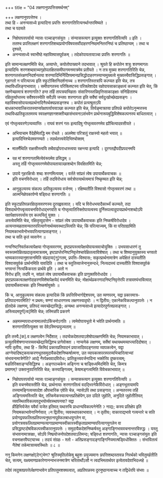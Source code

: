 +++
title = "04 लक्षणानुपपत्तिसमर्थनम्"

+++
लक्षणानुपपत्तेश्च ।  
तथा हि - अनन्यसाध्ये इत्यादिना प्रपत्तिः शरणागतिरित्यनर्थान्तरमिष्यते ।  
तथा च पठ्यते  
- निक्षेपापरपर्यायो न्यासः पञ्चाङ्गसंयुतः । संन्यासस्त्याग इत्युक्तः शरणागतिरित्यपि ॥ इति ।   
ततश्च प्रपत्तिलक्षणं शरणागतिशब्दप्रयोगविषयसर्वोदाहरणनिष्ठमनितरनिष्ठं च प्रतिष्ठाप्यम् । तथा च दृश्यते,
- अनन्यसाध्ये स्वाभीष्ठे महाविश्वासपूर्वकम् । तदेकोपायतायाञ्चा प्रपत्तिः शरणागतिः ॥
 
इति सामान्यलक्षणमिति चेन्न, अव्याप्तेः, कपोतोपाख्याने तदभावात् । श्रूयते हि कपोतेन शत्रुः शरणमागतः इत्यादिभिः शरणशब्दवाच्यगृहोपलक्षितसमीपागमनमात्रमेव प्रतीयते । न तत्र मुख्या शरणागतिरिति चेन्न, शरणागतसंरक्षणनिदर्शनतया शरण्यादिभिर्निर्दिश्यमानप्रसिद्धोदाहरणस्याप्यमुख्यत्वे मुख्यस्यैवासिद्धिप्रसङ्गात् । गृहागतो न परित्याज्य इति स्फुटोक्तिनिदर्शनाच्च ॥ शरणागतिस्तत्रापि कल्प्यत इति चेन्न, तत्र तथाविधलिङ्गाभावात् । समीपागतस्य परिक्लिष्टस्य परिक्लेशादेव रक्षोपायसाकाङ्क्षत्वं कल्प्यत इति चेत्, किं रक्षणेच्छामात्रं शरणागतिः? हन्त तर्हि तापत्रयाभिहताः संसारिणस्तन्निवृत्तिसाकाङ्क्षाः संनिहिताश्च रक्षितुर्व्याप्तस्य सर्वेश्वरस्येति सर्वेऽपि जन्तवः शरणागता इति सर्वेषां सर्वदुःखोच्छेदप्रसङ्गः । महाविश्वासोपायत्वप्रार्थनादिनैरर्थक्यप्रसङ्गश्च । कपोतं प्रत्यश्रुताऽपि बाधकाभावात्किरातस्याप्यपेक्षापर्याययाञ्छा कल्प्यत इति चेन्न, तिर्यङ्मात्रतया प्रतिपन्ने कपोतेऽनुन्मत्तस्य तथाविधप्रतिकूलतमस्य स्वरक्षणज्ञानशक्तीच्छासंभावनाऽसंभवेन प्रार्थनारूपबुद्धिविशेषकल्पनस्य बाधितत्वात् ।

एवं गोप्तृत्ववरणेऽप्यव्याप्तिः । राघवं शरणं गतः इत्यादिषु गोप्तृत्ववरणमेव ह्यौचित्यादवसीयते । 
- अभियाचाम वैदेहीमेतद्धि मम रोचते । अलमेषा परित्रातुं राक्षस्यो महतो भयात् ॥   
इत्यादिभिश्चेदमवगम्यते । तदर्थतत्त्ववेदिभिश्चोक्तम्
- मातर्मैथिलि राक्षसीस्त्वयि तथैवार्द्रापराधास्त्वया रक्षन्त्या इत्यादि । दूरगतद्रौपदीप्रपदनमपि
- रक्ष मां शरणागतामित्येवंरूपमेव प्रसिद्धम् ॥  
अस्तु तर्हि गोप्तृत्ववरणमेवोपायतायाञ्छाशब्देन विवक्षितमिति चेन्न;   
- उपाये गृहरक्षित्रोः शब्दः शरणमित्ययम् । वर्तते सांप्रतं त्वेष उपायार्थैकवाचकः ॥    
इति वचनविरोधात् । तर्हि तदविरोधाय सर्वत्रोपायार्थत्वमात्रं निष्कृष्यत इति चेन्न;  

- आनुकूल्यस्य संकल्पः प्रातिकूल्यस्य वर्जनम् । रक्षिष्यतीति विश्वासो गोप्तृत्ववरणं तथा ॥  
आत्मनिक्षेपकार्पण्ये षड्विधा शरणागतिः ॥

इति स्फुटप्रतिपन्नरक्षितृत्ववरणस्य दुरपह्ववत्वात् । यदि च विरोधभयादैकार्थ्यं कल्प्यते, तदा विशदार्थगोप्त्वृत्ववचनविरोधाद्भगवति च गोप्तृत्वातिरिक्तोपायत्वस्य दुर्निरूपत्वादुपायप्रार्थनाशब्दोऽपि रक्षापेक्षापरपर्याय एव कल्पयितुं युक्तः ।  
अस्त्वेवमिति चेन्न, रक्षितृव्युदासेन - सांप्रतं त्वेष उपायार्थैकवाचकः इति निष्कर्षविरोधादेव । अत्यन्तव्यहतावन्यतरपरित्यागेनार्थव्यवस्थाऽस्त्विति चेन्न; किं परित्याज्यम्, किं वा परिग्राह्यमिति नियामकाभावेनोभयपरित्यागप्रसङ्गात् ।  
तथा च सति कृतं व्यसनेन ॥

नन्वनिष्टनिवर्तकत्वापेक्षया गोप्तृत्ववरणम्, इष्टप्रापस्त्वापेक्षयोपायत्ववाचोयुक्तिः । उभयसाधारणं तु स्वरूपमपेक्षितप्रदातृत्वमात्रत्वम्, इष्टप्राप्तेरनिष्टनिवृत्तेश्चापेक्षितत्वाविशेषात् । तथा च शिष्यानुयुक्तस्य भगवतो भाष्यकारस्यानुशासनमिति संप्रदाया[नु]गतम्, प्रपत्तिः-विश्वासः; सकृत्प्रार्थनामात्रेण अपेक्षितं दास्यतीति विश्वासपूर्वकं प्रार्थनमिति यावदिति । तथा च स्तुतिव्याजेनानुसन्दधे, नित्यदास्यं दास्यतीति विश्वासपूर्वकं भगवन्तं नित्यकिंकरता प्रार्थये इति । अतो न  
विरोध इति; तदपि न, सांप्रतं त्वेष उपायार्थैकवाचकः इति प्रागुक्तविरोधादेव । इष्टप्रापकत्वलक्षणोदाहरणविशेषापेक्षयेदं वचनमिति चेन्न; मोक्षार्थप्रकरणादनिष्टनिवृत्तेरपि तत्रावश्यंभावित्वात् उपायार्थैकवाचकः इति निष्कर्षायुक्तेः ॥

किं च, आनुकूल्यस्य संकल्पः इत्यादिकं किं प्रपत्तिविभागोद्देशपरम्, उत व्यणपरम्, यद्वा प्रकारमात्र-  
प्रतिपादनपरमिति? न प्रथमः; षण्णां साधारणस्य लक्षणस्यादृष्टेः । न द्वितीयः; एकानेकविकल्पानुपपत्तेः । न ह्येतदेकं लक्षणम्, प्रतिपदं व्यवच्छेद्यासिद्धेः; अन्यथा अनन्यसाध्ये इत्यादेरपूर्णत्वप्रसङ्गात् । अस्त्विदमपूर्ण[त्व]मिति चेन्न; तस्मिन्नपि प्रकरणे 
- अहमस्म्यपराधानामालयोऽकिंचनोऽगतिः । त्वमेवोपायभूतो मे भवेति प्रार्थनामतिः ॥  
शरणागतिरित्युक्ता सा देवेऽस्मिन्प्रयुज्यताम् ॥

इति तस्यै.[क].व लक्षणत्वेन निर्देशात् । तदप्येकदेशतयाऽशेषोपलक्षणमिति चेन्न; नियामकाभावात् । प्रत्युतविशेषणान्तरव्यवच्छेद्यासिद्धिश्च प्रागेवोक्ता । नाप्यनेकं लक्षणम्, सर्वेषां यथायथमव्याप्त्यादिदोषात् । नापि तृतीयः, तथा हि - किमिदं प्रकारप्रतिपादनं प्रयाजादिवदङ्गतया व्यापकत्वेन, यद्वा आग्नेयादिषट्कवत्करणभूतसमुदायैकदेशनिष्कर्षात्मना, उत व्यापकत्वपरस्परव्यभिचारित्वाभ्यां संभावनामात्रेणेति? आद्ये नैरपेक्ष्यवादविरोधः; प्रातिकूत्त्ववर्जनादिना भक्तेरिव दुष्करत्वम्; षडतिरिक्ताङ्ग्यसिद्धिश्च । अङ्गपञ्चकेन अङ्गिना च षाड्विध्यमिदमिति चेत्, किमत्र  
प्रमाणम्? उक्तानुपपत्तिरिति चेन्न; कस्याङ्गित्वम्, केषामङ्गत्वमिति विवेचकाभावात् ॥  
- निक्षेपापरपर्यायो न्यासः पञ्चाङ्गसंयुतः । सन्यासस्त्याग इत्युक्तः शरणागतिरित्यपि ॥  
इति वचनमेवास्तीति चेन्न, प्रार्थनायाः शरणागतित्वं वदद्भिरनेकैर्विरोधात् । अङ्गभूतायामपि तस्यामङ्गित्वव्यपदेश औपचारिक एवेति चेन्न, न्यासेऽपि तथा प्रसङ्गात् । अन्यतरस्य तहिं अङ्गित्वमस्त्विति चेत्, तत्किमेकस्यात्यन्तप्रतिक्षेपेण,उत उदिते जुहोति, अनुदिते जुहोतीतिवत् व्यवस्थितविकल्पवदुभयोर्व्यवस्थापनया? यद्वा  
व्रीहिभिर्यजेत यवैर्वा यजेत इतिवत् यथारुचि प्राधान्यविकल्पनेनेति ॽ नाद्यः; कस्य प्रतिक्षेप इति नियामकाभावेनानिर्णयात् ।न द्वितीयः; व्यवस्थापकाभावात् । न तृतीयः; वाकाराद्यभावे गत्यन्तरे च सति प्रयोगद्वयफलितप्रतिपत्त्यनुष्ठानापूर्वफलबाधयुगलेन वा, प्रयोगत्रयफलितप्रामाण्यत्यागाप्रामाण्यस्वीकारस्वीकृताप्रामाण्यपरित्यागयुगलेन वा प्रसिद्धाष्टदोषविकल्पस्वीकारानुपपत्तेः । समुदायैकदेशनिष्कर्षस्तु अङ्गाङ्गिभाववचनान्तरविरुद्धः । यस्तु संभावनामात्रपक्षः, सोऽपि निष्प्रयोजनोपदेशतयाऽतिमन्दः; षड्विधा शरणागतिः, न्यासः पञ्चाङ्गसंयुतः इति वचनाक्षरवैघट्याच्च । तदयं संग्रहः - श्लो - अतिप्रसङ्गादङ्गाङ्गिनियमात्षड्विधोक्तितः । संभावितत्वं नैतेषां तर्कमात्राव्यवस्थितेः ॥ ८ ॥

ननु किमनेन लक्षणक्षो[देन]भेण? श्रुतिस्मृतिलोकेषु बहुशः प्रयुज्यमानः प्रपत्तिशब्दस्तावन्न निरर्थको भवितुमर्हतीति चेत्, सत्यम्, वक्ष्यमाणप्रकारेणानन्यभजनमात्रेण चरितार्थोऽसौ न त्वदभिमतार्थपर इत्येतावदेवाभिदध्महे ॥

तदेवं त्वदुक्तप्रपत्तेर्लक्षणाभावेन प्रतिपत्तुमशक्यत्वात्, अप्रतिपन्नस्य दुरनुष्ठानत्वाच्च न तद्विधेरपि संभवः ॥
